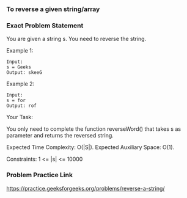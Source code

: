 ### To reverse a given string/array 

### Exact Problem Statement 
You are given a string s. You need to reverse the string.

Example 1:

```
Input:
s = Geeks
Output: skeeG
```

Example 2:

```
Input:
s = for
Output: rof
```

Your Task:

You only need to complete the function reverseWord() that takes s as parameter and returns the reversed string.

Expected Time Complexity: O(|S|).
Expected Auxiliary Space: O(1).

Constraints:
1 <= |s| <= 10000

### Problem Practice Link
https://practice.geeksforgeeks.org/problems/reverse-a-string/